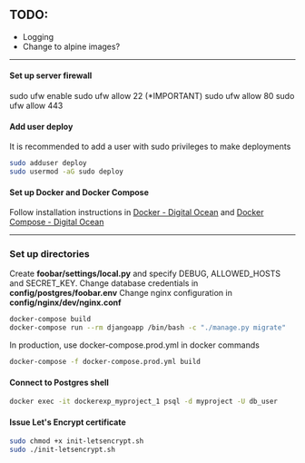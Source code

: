 
## TODO:
- Logging
- Change to alpine images?


---
#### Set up server firewall
sudo ufw enable
sudo ufw allow 22  (*IMPORTANT)
sudo ufw allow 80
sudo ufw allow 443

#### Add user deploy
It is recommended to add a user with sudo privileges to make deployments
```sh
sudo adduser deploy
sudo usermod -aG sudo deploy
```

#### Set up Docker and Docker Compose
Follow installation instructions in 
[Docker - Digital Ocean](https://www.digitalocean.com/community/tutorials/how-to-install-and-use-docker-on-ubuntu-18-04)
and
[Docker Compose - Digital Ocean](https://www.digitalocean.com/community/tutorials/how-to-install-docker-compose-on-ubuntu-18-04)

---
### Set up directories

Create **foobar/settings/local.py** and specify DEBUG, ALLOWED_HOSTS and SECRET_KEY.
Change database credentials in **config/postgres/foobar.env**
Change nginx configuration in **config/nginx/dev/nginx.conf**

```sh
docker-compose build
docker-compose run --rm djangoapp /bin/bash -c "./manage.py migrate"
```

In production, use docker-compose.prod.yml in docker commands
```sh
docker-compose -f docker-compose.prod.yml build
```

#### Connect to Postgres shell
```sh
docker exec -it dockerexp_myproject_1 psql -d myproject -U db_user
```

#### Issue Let's Encrypt certificate
```sh
sudo chmod +x init-letsencrypt.sh
sudo ./init-letsencrypt.sh
```
